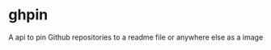 # ghpin
A api to pin Github repositories to a readme file or anywhere else as a image

<!-- GitAds-Verify: GCEULFJBG8D9HBGF99A2EE7TXW7FAVGR -->
